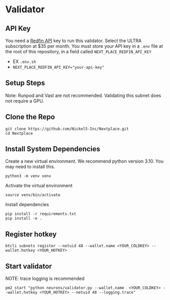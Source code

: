 # Validator

## API Key
You need a [Redfin API](https://rapidapi.com/ntd119/api/redfin-com-data) key to run this validator. Select the ULTRA subscription at $35 per month.
You must store your API key in a `.env` file at the root of this repository, in a field called `NEXT_PLACE_REDFIN_API_KEY`
- EX `.env.sh`
- ```NEXT_PLACE_REDFIN_API_KEY="your-api-key"```

## Setup Steps
Note: Runpod and Vast are not recommended. Validating this subnet does not require a GPU.

## Clone the Repo
```
git clone https://github.com/Nickel5-Inc/Nextplace.git
cd Nextplace
```

## Install System Dependencies
Create a new virtual environment. We recommend python version 3.10. You may need to install this.
```
python3 -m venv venv
```
Activate the virtual environment
```
source venv/bin/activate
```
Install dependencies
```
pip install -r requirements.txt
pip install -e .
```

## Register hotkey
```
btcli subnets register --netuid 48 --wallet.name <YOUR_COLDKEY> --wallet.hotkey <YOUR_HOTKEY>
```

## Start validator
NOTE: trace logging is recommended
```
pm2 start "python neurons/validator.py --wallet.name  <YOUR_COLDKEY> --wallet.hotkey <YOUR_HOTKEY> --netuid 48 --logging.trace"
```


